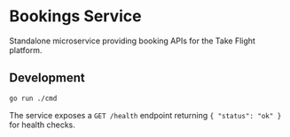 # Bookings Service

Standalone microservice providing booking APIs for the Take Flight platform.

## Development

```bash
go run ./cmd
```

The service exposes a `GET /health` endpoint returning `{ "status": "ok" }` for health checks.
